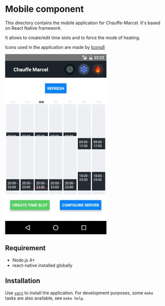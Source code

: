 # Mobile component

This directory contains the mobile application for Chauffe-Marcel. It's based
on React Native framework.

It allows to create/edit time slots and to force the mode of heating.

Icons used in the application are made by [Icons8](https://icons8.com/web-app/) 

![Chauffe-Marcel mobile application](../doc/mobile_app.png)

## Requirement

- Node.js 4+
- react-native installed globally

## Installation

Use [`yarn`](https://yarnpkg.com/en/docs/install) to install the application. For development purposes, some
`make` tasks are also available, see `make help`.
